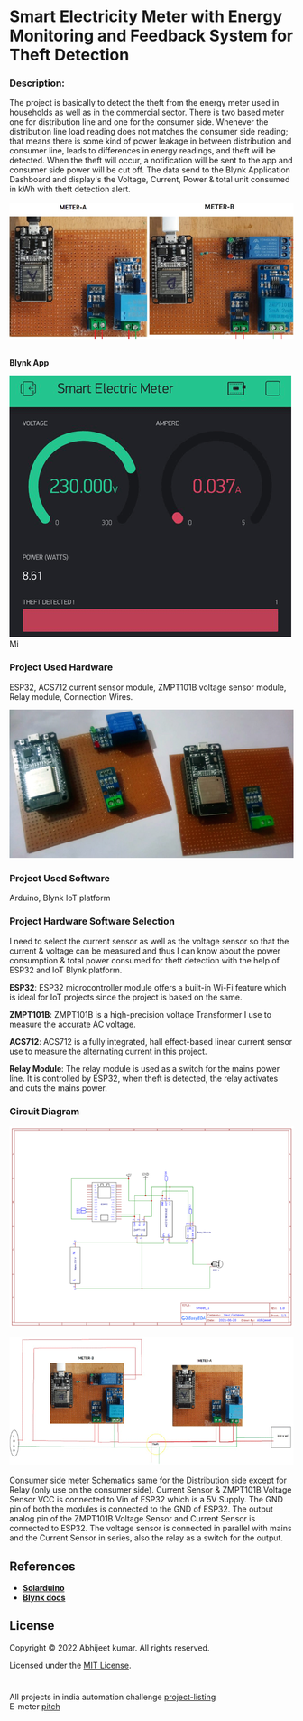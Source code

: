 # Smart Electricity Meter with Energy Monitoring and Feedback System for Theft Detection

### Description:

The project is basically to detect the theft from the energy meter used in households as well as in the commercial sector. There is two based meter one for distribution line and one for the consumer side. Whenever the distribution line load reading does not matches the consumer side reading; that means there is some kind of power leakage in between distribution and consumer line, leads to differences in energy readings, and theft will be detected. When the theft will occur, a notification will be sent to the app and consumer side power will be cut off. The data send to the Blynk Application Dashboard and display's the Voltage, Current, Power & total unit consumed in kWh with theft detection alert.</br>
</br>
![img1](Images/Smart-Meter.jpg)</br></br>

**Blynk App**

![img2](Images/Smart-Electric-Meter-App.png)
Mi
### Project Used Hardware
ESP32, ACS712 current sensor module, ZMPT101B voltage sensor module, Relay module, Connection Wires.</br>

![img3](Images/Smart-Electric-Meter-Board.jpg)

### Project Used Software
Arduino, Blynk IoT platform

### Project Hardware Software Selection
I need to select the current sensor as well as the voltage sensor so that the current & voltage can be measured and thus I can know about the power consumption & total power consumed for theft detection with the help of ESP32 and IoT Blynk platform.

**ESP32**: ESP32 microcontroller module offers a built-in Wi-Fi feature which is ideal for IoT projects since the project is based on the same.

**ZMPT101B**: ZMPT101B is a high-precision voltage Transformer I use to measure the accurate AC voltage.

**ACS712**: ACS712 is a fully integrated, hall effect-based linear current sensor use to measure the alternating current in this project.

**Relay Module**: The relay module is used as a switch for the mains power line. It is controlled by ESP32, when theft is detected, the relay activates and cuts the mains power.</br>


### Circuit Diagram
![img4](Images/Smart-Meter-Circuit-Diagram.png)</br>

![img5](Images/Electricity-Meter-Circuit-Diagram.png)</br>

Consumer side meter Schematics same for the Distribution side except for Relay (only use on the consumer side). Current Sensor & ZMPT101B Voltage Sensor VCC is connected to Vin of ESP32 which is a 5V Supply. The GND pin of both the modules is connected to the GND of ESP32. The output analog pin of the ZMPT101B Voltage Sensor and Current Sensor is connected to ESP32. The voltage sensor is connected in parallel with mains and the Current Sensor in series, also the relay as a switch for the output.</br>
## References
* **[Solarduino](https://solarduino.com/how-to-combine-values-from-different-nodemcu-using-blynk-app-for-online-monitoring/)**
* **[Blynk docs](http://docs.blynk.cc/#widgets-other-bridge)**

## License

Copyright © 2022 Abhijeet kumar. All rights reserved.

Licensed under the [MIT License](LICENSE).</br>
#
All projects in india automation challenge [project-listing](project-listing.pdf)</br>
E-meter [pitch ](challenge-pitch.pdf)
